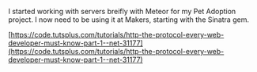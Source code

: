 I started working with servers breifly with Meteor for my Pet Adoption project. I now need to be using it at Makers, starting with the Sinatra gem.

[https://code.tutsplus.com/tutorials/http-the-protocol-every-web-developer-must-know-part-1--net-31177](https://code.tutsplus.com/tutorials/http-the-protocol-every-web-developer-must-know-part-1--net-31177)



